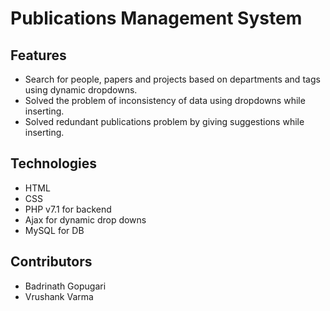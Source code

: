 # Publications Management System

## Features

- Search for people, papers and projects based on departments and tags using dynamic dropdowns.
- Solved the problem of inconsistency of data using dropdowns while inserting.
- Solved redundant publications problem by giving suggestions while inserting.

## Technologies

- HTML
- CSS
- PHP v7.1 for backend
- Ajax for dynamic drop downs
- MySQL for DB

## Contributors

- Badrinath Gopugari
- Vrushank Varma
